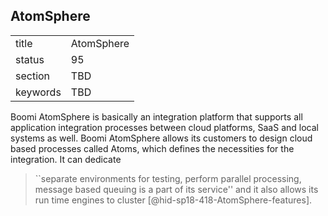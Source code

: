 ## AtomSphere


|          |            |
| -------- | ---------- |
| title    | AtomSphere |
| status   | 95         |
| section  | TBD        |
| keywords | TBD        |



Boomi AtomSphere is basically an integration platform that supports all
application integration processes between cloud platforms, SaaS and
local systems as well. Boomi AtomSphere allows its customers to design
cloud based processes called Atoms, which defines the necessities for
the integration. It can dedicate

> ``separate environments for testing, perform parallel processing,
> message based queuing is a part of its service'' and it also allows
> its run time engines to cluster [@hid-sp18-418-AtomSphere-features].


